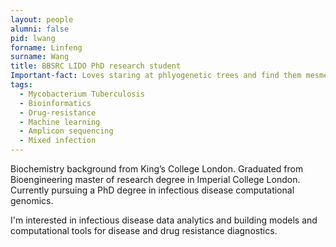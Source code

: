 ```yaml
---
layout: people
alumni: false
pid: lwang
forname: Linfeng
surname: Wang
title: BBSRC LIDO PhD research student
Important-fact: Loves staring at phlyogenetic trees and find them mesmerising. 
tags: 
  - Mycobacterium Tuberculosis 
  - Bioinformatics 
  - Drug-resistance 
  - Machine learning
  - Amplicon sequencing
  - Mixed infection
---
```

Biochemistry background from King’s College London. Graduated from Bioengineering master of research degree in Imperial College London. Currently pursuing a PhD degree in infectious disease computational genomics.

I'm interested in infectious disease data analytics and building models and computational tools for disease and drug resistance diagnostics.